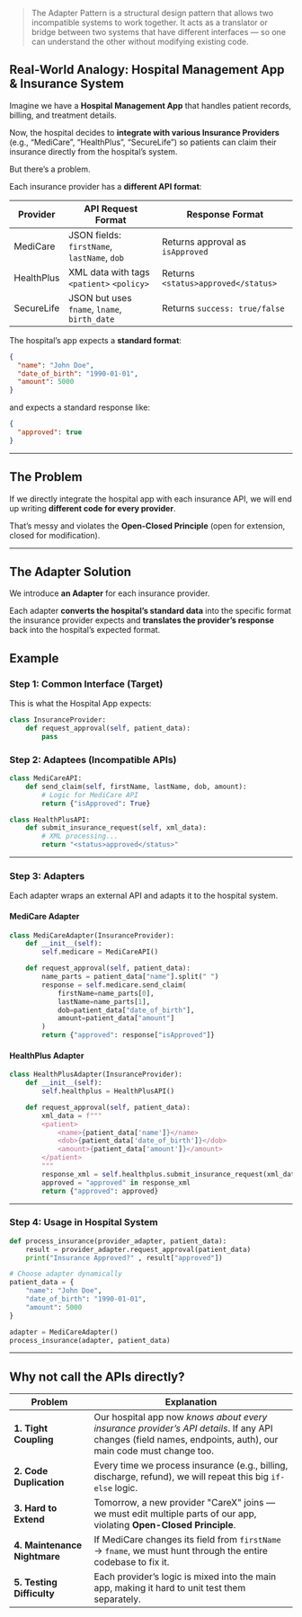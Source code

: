 > The Adapter Pattern is a structural design pattern that allows two incompatible systems to work together.
> It acts as a translator or bridge between two systems that have different interfaces — so one can understand the other without modifying existing code.

## Real-World Analogy: Hospital Management App & Insurance System

Imagine we have a **Hospital Management App** that handles patient records, billing, and treatment details.

Now, the hospital decides to **integrate with various Insurance Providers** (e.g., “MediCare”, “HealthPlus”, “SecureLife”) so patients can claim their insurance directly from the hospital’s system.

But there’s a problem.

Each insurance provider has a **different API format**:

| Provider   | API Request Format                           | Response Format                     |
| ---------- | -------------------------------------------- | ----------------------------------- |
| MediCare   | JSON fields: `firstName`, `lastName`, `dob`  | Returns approval as `isApproved`    |
| HealthPlus | XML data with tags `<patient>` `<policy>`    | Returns `<status>approved</status>` |
| SecureLife | JSON but uses `fname`, `lname`, `birth_date` | Returns `success: true/false`       |

The hospital’s app expects a **standard format**:

```json
{
  "name": "John Doe",
  "date_of_birth": "1990-01-01",
  "amount": 5000
}
```

and expects a standard response like:

```json
{
  "approved": true
}
```

---

## The Problem

If we directly integrate the hospital app with each insurance API, we will end up writing **different code for every provider**.

That’s messy and violates the **Open-Closed Principle** (open for extension, closed for modification).

---

## The Adapter Solution

We introduce **an Adapter** for each insurance provider.

Each adapter **converts the hospital’s standard data** into the specific format the insurance provider expects and **translates the provider’s response** back into the hospital’s expected format.


## Example

### Step 1: Common Interface (Target)

This is what the Hospital App expects:

```python
class InsuranceProvider:
    def request_approval(self, patient_data):
        pass
```

### Step 2: Adaptees (Incompatible APIs)

```python
class MediCareAPI:
    def send_claim(self, firstName, lastName, dob, amount):
        # Logic for MediCare API
        return {"isApproved": True}
```

```python
class HealthPlusAPI:
    def submit_insurance_request(self, xml_data):
        # XML processing...
        return "<status>approved</status>"
```

---

### Step 3: Adapters

Each adapter wraps an external API and adapts it to the hospital system.

#### MediCare Adapter

```python
class MediCareAdapter(InsuranceProvider):
    def __init__(self):
        self.medicare = MediCareAPI()

    def request_approval(self, patient_data):
        name_parts = patient_data["name"].split(" ")
        response = self.medicare.send_claim(
            firstName=name_parts[0],
            lastName=name_parts[1],
            dob=patient_data["date_of_birth"],
            amount=patient_data["amount"]
        )
        return {"approved": response["isApproved"]}
```

#### HealthPlus Adapter

```python
class HealthPlusAdapter(InsuranceProvider):
    def __init__(self):
        self.healthplus = HealthPlusAPI()

    def request_approval(self, patient_data):
        xml_data = f"""
        <patient>
            <name>{patient_data['name']}</name>
            <dob>{patient_data['date_of_birth']}</dob>
            <amount>{patient_data['amount']}</amount>
        </patient>
        """
        response_xml = self.healthplus.submit_insurance_request(xml_data)
        approved = "approved" in response_xml
        return {"approved": approved}
```

---

### Step 4: Usage in Hospital System

```python
def process_insurance(provider_adapter, patient_data):
    result = provider_adapter.request_approval(patient_data)
    print("Insurance Approved?" , result["approved"])

# Choose adapter dynamically
patient_data = {
    "name": "John Doe",
    "date_of_birth": "1990-01-01",
    "amount": 5000
}

adapter = MediCareAdapter()
process_insurance(adapter, patient_data)
```
---

## Why not call the APIs directly?

| Problem                      | Explanation                                                                                                                                                                   |
| ---------------------------- | ----------------------------------------------------------------------------------------------------------------------------------------------------------------------------- |
| **1. Tight Coupling**        | Our hospital app now *knows about every insurance provider’s API details*. If any API changes (field names, endpoints, auth), our main code must change too.                |
| **2. Code Duplication**      | Every time we process insurance (e.g., billing, discharge, refund), we will repeat this big `if-else` logic.                                                                  |
| **3. Hard to Extend**        | Tomorrow, a new provider "CareX" joins — we must edit multiple parts of our app, violating **Open-Closed Principle**. |
| **4. Maintenance Nightmare** | If MediCare changes its field from `firstName` → `fname`, we must hunt through the entire codebase to fix it.                                                                |
| **5. Testing Difficulty**    | Each provider’s logic is mixed into the main app, making it hard to unit test them separately.                                                                                |
